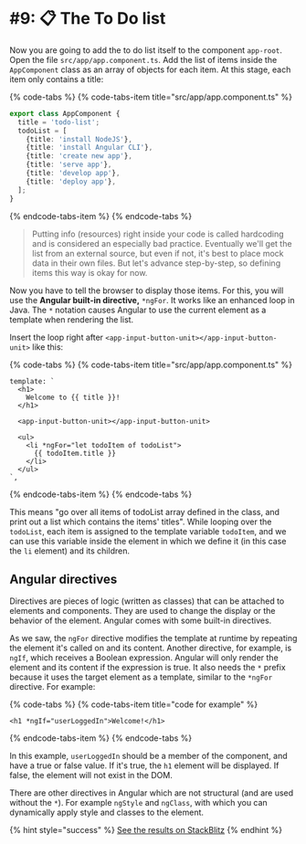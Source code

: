 # \#9: 📋 The To Do list

Now you are going to add the to do list itself to the component `app-root`. Open the file `src/app/app.component.ts`. Add the list of items inside the `AppComponent` class as an array of objects for each item. At this stage, each item only contains a title:

{% code-tabs %}
{% code-tabs-item title="src/app/app.component.ts" %}
```typescript
export class AppComponent {
  title = 'todo-list';
  todoList = [
    {title: 'install NodeJS'},
    {title: 'install Angular CLI'},
    {title: 'create new app'},
    {title: 'serve app'},
    {title: 'develop app'},
    {title: 'deploy app'},
  ];
}
```
{% endcode-tabs-item %}
{% endcode-tabs %}

> Putting info \(resources\) right inside your code is called hardcoding and is considered an especially bad practice. Eventually we'll get the list from an external source, but even if not, it's best to place mock data in their own files. But let's advance step-by-step, so defining items this way is okay for now.

Now you have to tell the browser to display those items. For this, you will use the **Angular built-in directive,** `*ngFor`. It works like an enhanced loop in Java. The `*` notation causes Angular to use the current element as a template when rendering the list.

Insert the loop right after `<app-input-button-unit></app-input-button-unit>` like this:

{% code-tabs %}
{% code-tabs-item title="src/app/app.component.ts" %}
```markup
template: `
  <h1>
    Welcome to {{ title }}!
  </h1>

  <app-input-button-unit></app-input-button-unit>

  <ul>
    <li *ngFor="let todoItem of todoList">
      {{ todoItem.title }}
    </li>
  </ul>
`,
```
{% endcode-tabs-item %}
{% endcode-tabs %}

This means "go over all items of todoList array defined in the class, and print out a list which contains the items' titles". While looping over the `todoList`, each item is assigned to the template variable `todoItem`, and we can use this variable inside the element in which we define it \(in this case the `li` element\) and its children.

## Angular directives

Directives are pieces of logic \(written as classes\) that can be attached to elements and components. They are used to change the display or the behavior of the element. Angular comes with some built-in directives.

As we saw, the `ngFor` directive modifies the template at runtime by repeating the element it's called on and its content. Another directive, for example, is `ngIf`, which receives a Boolean expression. Angular will only render the element and its content if the expression is true. It also needs the `*` prefix because it uses the target element as a template, similar to the `*ngFor` directive. For example:

{% code-tabs %}
{% code-tabs-item title="code for example" %}
```markup
<h1 *ngIf="userLoggedIn">Welcome!</h1>
```
{% endcode-tabs-item %}
{% endcode-tabs %}

In this example, `userLoggedIn` should be a member of the component, and have a true or false value. If it's true, the `h1` element will be displayed. If false, the element will not exist in the DOM.

There are other directives in Angular which are not structural \(and are used without the `*`\). For example `ngStyle` and `ngClass`, with which you can dynamically apply style and classes to the element.


{% hint style="success" %}
[See the results on StackBlitz](https://stackblitz.com/github/ng-girls/todo-list-tutorial/tree/master/examples/09-the-to-do-list)
{% endhint %}